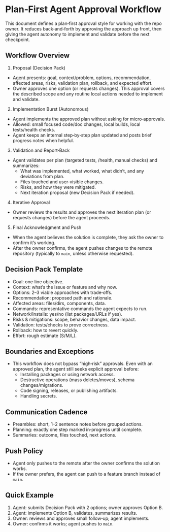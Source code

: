 # Plan‑First Agent Approval Workflow

This document defines a plan‑first approval style for working with the repo owner. It reduces back‑and‑forth by approving the approach up front, then giving the agent autonomy to implement and validate before the next checkpoint.

## Workflow Overview

1) Proposal (Decision Pack)
- Agent presents: goal, context/problem, options, recommendation, affected areas, risks, validation plan, rollback, and expected effort.
- Owner approves one option (or requests changes). This approval covers the described scope and any routine local actions needed to implement and validate.

2) Implementation Burst (Autonomous)
- Agent implements the approved plan without asking for micro‑approvals.
- Allowed: small focused code/doc changes, local builds, local tests/health checks.
- Agent keeps an internal step‑by‑step plan updated and posts brief progress notes when helpful.

3) Validation and Report‑Back
- Agent validates per plan (targeted tests, /health, manual checks) and summarizes:
  - What was implemented, what worked, what didn’t, and any deviations from plan.
  - Files touched and user‑visible changes.
  - Risks, and how they were mitigated.
  - Next iteration proposal (new Decision Pack if needed).

4) Iterative Approval
- Owner reviews the results and approves the next iteration plan (or requests changes) before the agent proceeds.

5) Final Acknowledgment and Push
- When the agent believes the solution is complete, they ask the owner to confirm it’s working.
- After the owner confirms, the agent pushes changes to the remote repository (typically to `main`, unless otherwise requested).

## Decision Pack Template

- Goal: one‑line objective.
- Context: what’s the issue or feature and why now.
- Options: 2–3 viable approaches with trade‑offs.
- Recommendation: proposed path and rationale.
- Affected areas: files/dirs, components, data.
- Commands: representative commands the agent expects to run.
- Network/Installs: yes/no (list packages/URLs if yes).
- Risks & mitigations: scope, behavior changes, data impact.
- Validation: tests/checks to prove correctness.
- Rollback: how to revert quickly.
- Effort: rough estimate (S/M/L).

## Boundaries and Exceptions

- This workflow does not bypass “high‑risk” approvals. Even with an approved plan, the agent still seeks explicit approval before:
  - Installing packages or using network access.
  - Destructive operations (mass deletes/moves), schema changes/migrations.
  - Code signing, releases, or publishing artifacts.
  - Handling secrets.

## Communication Cadence

- Preambles: short, 1–2 sentence notes before grouped actions.
- Planning: exactly one step marked in‑progress until complete.
- Summaries: outcome, files touched, next actions.

## Push Policy

- Agent only pushes to the remote after the owner confirms the solution works.
- If the owner prefers, the agent can push to a feature branch instead of `main`.

## Quick Example

1) Agent: submits Decision Pack with 2 options; owner approves Option B.
2) Agent: implements Option B, validates, summarizes results.
3) Owner: reviews and approves small follow‑up; agent implements.
4) Owner: confirms it works; agent pushes to `main`.

